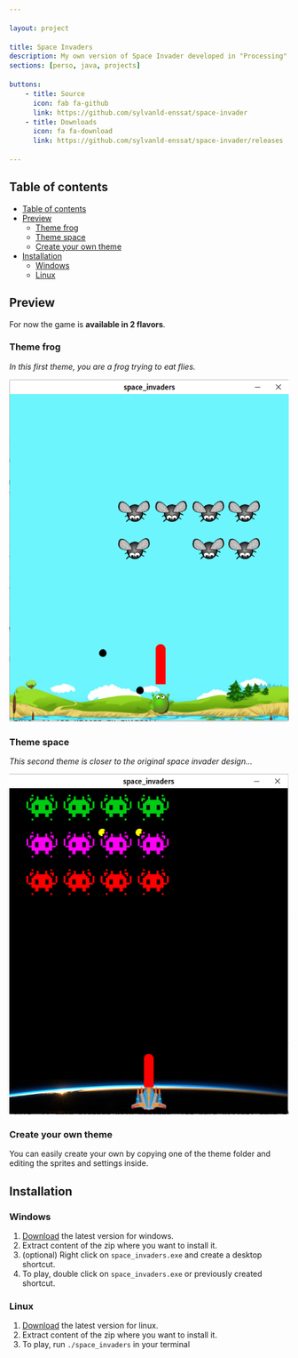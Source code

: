 ```yaml
---

layout: project

title: Space Invaders
description: My own version of Space Invader developed in "Processing"
sections: [perso, java, projects]

buttons: 
    - title: Source
      icon: fab fa-github
      link: https://github.com/sylvanld-enssat/space-invader
    - title: Downloads
      icon: fa fa-download
      link: https://github.com/sylvanld-enssat/space-invader/releases

---
```


## Table of contents

- [Table of contents](#table-of-contents)
- [Preview](#preview)
  - [Theme frog](#theme-frog)
  - [Theme space](#theme-space)
  - [Create your own theme](#create-your-own-theme)
- [Installation](#installation)
  - [Windows](#windows)
  - [Linux](#linux)

## Preview

For now the game is **available in 2 flavors**. 

### Theme frog

*In this first theme, you are a frog trying to eat flies.*

![preview_theme_frog](./img/preview_theme_frog.png)

### Theme space

*This second theme is closer to the original space invader design...*

![preview_theme_space](./img/preview_theme_space.png)

### Create your own theme

You can easily create your own by copying one of the theme folder and editing the sprites and settings inside.

## Installation

### Windows

1. [Download](https://github.com/ENSSAT/space-invader/releases/) the latest version for windows.
2. Extract content of the zip where you want to install it.
3. (optional) Right click on `space_invaders.exe` and create a desktop shortcut.
4. To play, double click on `space_invaders.exe` or previously created shortcut.

### Linux

1. [Download](https://github.com/ENSSAT/space-invader/releases/) the latest version for linux.
2. Extract content of the zip where you want to install it.
3. To play, run `./space_invaders` in your terminal
